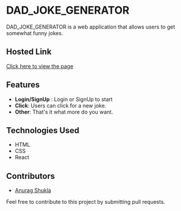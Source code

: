 <!-- @format -->

# DAD_JOKE_GENERATOR

DAD_JOKE_GENERATOR is a web application that allows users to get somewhat funny jokes.

## Hosted Link

[Click here to view the page](https://dad-joke-generator-one.vercel.app/)

## Features

- **Login/SignUp** : Login or SignUp to start
- **Click**: Users can click for a new joke.
- **Other**: That's it what more do you want.

## Technologies Used

- HTML
- CSS
- React

## Contributors

- [Anurag Shukla](https://github.com/anurag090697)

Feel free to contribute to this project by submitting pull requests.
